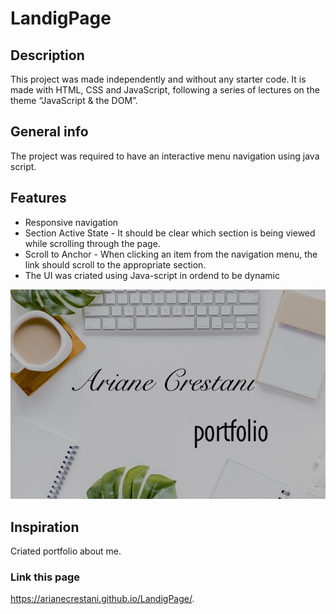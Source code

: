 
# LandigPage 


## Description
This project was made independently and without any starter code. It is made with HTML, CSS and JavaScript, following a series of lectures on the theme “JavaScript & the DOM”.

## General info
The project was required to have an interactive menu navigation using java script.

## Features

* Responsive navigation
* Section Active State - It should be clear which section is being viewed while scrolling through the page.
* Scroll to Anchor - When clicking an item from the navigation menu, the link should scroll to the appropriate section.
* The UI was criated using Java-script in ordend to be dynamic 



<img src = "images/main2.jpg">

## Inspiration
Criated portfolio about me. 

### Link this page
https://arianecrestani.github.io/LandigPage/.
